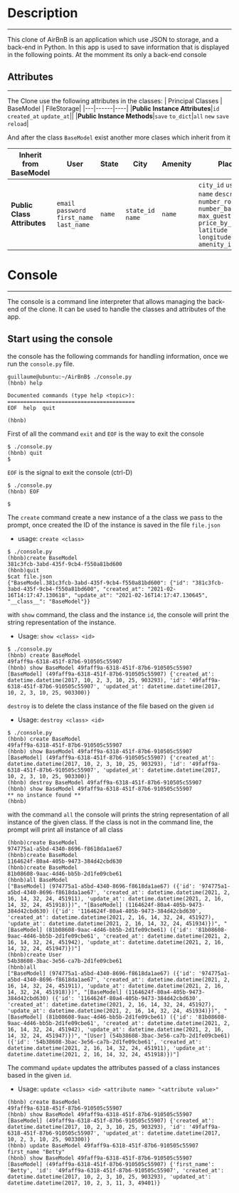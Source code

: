 # Description
-----
This clone of AirBnB is an application which use JSON to storage, and a back-end in Python.
In this app is used to save information that is displayed in the following points.
At the momment its only a back-end console
## Attributes
---
The Clone use the following attributes in the classes:
| Principal Classes | BaseModel | FileStorage|
|---|------|----|
|**Public Instance Attributes**|`id` `created_at` `update_at`||
|**Public Instance Methods**|`save` `to_dict`|`all` `new` `save` `reload`|

And after the class `BaseModel` exist another more clases which inherit from it

|Inherit from BaseModel| User | State | City | Amenity | Place | Review|
|---|---|---|---|---|---|---|
|**Public Class Attributes**| `email` `password` `first_name` `last_name` |`name`| `state_id` `name`|`name`|`city_id` `user_id` `name` `description` `number_rooms` `number_bathrooms` `max_guest` `price_by_night` `latitude` `longitude` `amenity_ids`| `place_id` `user_id` `text`|

# Console
---
The console is a command line interpreter that allows managing the back-end of the clone. It can be used to handle the classes and attributes of the app.

## Start using the console

the console has the following commands for handling information, once we run the `console.py` file.
```
guillaume@ubuntu:~/AirBnB$ ./console.py
(hbnb) help

Documented commands (type help <topic>):
========================================
EOF  help  quit

(hbnb)
```
First of all the command `exit` and `EOF` is the way to exit the console
```
$ ./console.py
(hbnb) quit 
$
```
`EOF` is the signal to exit the console (ctrl-D)
```
$ ./console.py
(hbnb) EOF

$
```
The `create` command create a new instance of a the class we pass to the prompt, once created the ID of the instance is saved in the file `file.json`
- usage: `create <class>`
```
$ ./console.py
(hbnb)create BaseModel
381c3fcb-3abd-435f-9cb4-f550a81bd600
(hbnb)quit
$cat file.json
{"BaseModel.381c3fcb-3abd-435f-9cb4-f550a81bd600": {"id": "381c3fcb-3abd-435f-9cb4-f550a81bd600", "created_at": "2021-02-16T14:17:47.130618", "update_at": "2021-02-16T14:17:47.130645", "__class__": "BaseModel"}}
```
with `show` command, the class and the instance `id`, the console will print the string representation of the instance.
- Usage: `show <class> <id>`
```
$ ./console.py
(hbnb) create BaseModel
49faff9a-6318-451f-87b6-910505c55907
(hbnb) show BaseModel 49faff9a-6318-451f-87b6-910505c55907
[BaseModel] (49faff9a-6318-451f-87b6-910505c55907) {'created_at': datetime.datetime(2017, 10, 2, 3, 10, 25, 903293), 'id': '49faff9a-6318-451f-87b6-910505c55907', 'updated_at': datetime.datetime(2017, 10, 2, 3, 10, 25, 903300)}
```
`destroy` is to delete the class instance of the file based on the given `id`
-  Usage: `destroy <class> <id>`
```
$ ./console.py
(hbnb) create BaseModel
49faff9a-6318-451f-87b6-910505c55907
(hbnb) show BaseModel 49faff9a-6318-451f-87b6-910505c55907
[BaseModel] (49faff9a-6318-451f-87b6-910505c55907) {'created_at': datetime.datetime(2017, 10, 2, 3, 10, 25, 903293), 'id': '49faff9a-6318-451f-87b6-910505c55907', 'updated_at': datetime.datetime(2017, 10, 2, 3, 10, 25, 903300)}
(hbnb) destroy BaseModel 49faff9a-6318-451f-87b6-910505c55907
(hbnb) show BaseModel 49faff9a-6318-451f-87b6-910505c55907
** no instance found **
(hbnb)
```
with the command `all` the console will prints the string representation of all instance of the given class. If the class is not in the command line, the prompt will print all instance of all class
```
(hbnb)create BaseModel
974775a1-a5bd-4340-8696-f8618da1ae67
(hbnb)create BaseModel
1164624f-80a4-405b-9473-384d42cbd630
(hbnb)create BaseModel
81b08608-9aac-4d46-bb5b-2d1fe09cbe61
(hbnb)all BaseModel
["BaseModel] (974775a1-a5bd-4340-8696-f8618da1ae67) ({'id': '974775a1-a5bd-4340-8696-f8618da1ae67', 'created_at': datetime.datetime(2021, 2, 16, 14, 32, 24, 451911), 'update_at': datetime.datetime(2021, 2, 16, 14, 32, 24, 451918)})", "[BaseModel] (1164624f-80a4-405b-9473-384d42cbd630) ({'id': '1164624f-80a4-405b-9473-384d42cbd630', 'created_at': datetime.datetime(2021, 2, 16, 14, 32, 24, 451927), 'update_at': datetime.datetime(2021, 2, 16, 14, 32, 24, 451934)})", "[BaseModel] (81b08608-9aac-4d46-bb5b-2d1fe09cbe61) ({'id': '81b08608-9aac-4d46-bb5b-2d1fe09cbe61', 'created_at': datetime.datetime(2021, 2, 16, 14, 32, 24, 451942), 'update_at': datetime.datetime(2021, 2, 16, 14, 32, 24, 451947)})"]
(hbnb)create User
54b38608-3bac-3e56-ca7b-2d1fe09cbe61
(hbnb)all
["BaseModel] (974775a1-a5bd-4340-8696-f8618da1ae67) ({'id': '974775a1-a5bd-4340-8696-f8618da1ae67', 'created_at': datetime.datetime(2021, 2, 16, 14, 32, 24, 451911), 'update_at': datetime.datetime(2021, 2, 16, 14, 32, 24, 451918)})", "[BaseModel] (1164624f-80a4-405b-9473-384d42cbd630) ({'id': '1164624f-80a4-405b-9473-384d42cbd630', 'created_at': datetime.datetime(2021, 2, 16, 14, 32, 24, 451927), 'update_at': datetime.datetime(2021, 2, 16, 14, 32, 24, 451934)})", "[BaseModel] (81b08608-9aac-4d46-bb5b-2d1fe09cbe61) ({'id': '81b08608-9aac-4d46-bb5b-2d1fe09cbe61', 'created_at': datetime.datetime(2021, 2, 16, 14, 32, 24, 451942), 'update_at': datetime.datetime(2021, 2, 16, 14, 32, 24, 451947)})", "[User] (54b38608-3bac-3e56-ca7b-2d1fe09cbe61) ({'id': '54b38608-3bac-3e56-ca7b-2d1fe09cbe61', 'created_at': datetime.datetime(2021, 2, 16, 14, 32, 24, 451911), 'update_at': datetime.datetime(2021, 2, 16, 14, 32, 24, 451918)})"]
```
The command `update` updates the attributes passed of a class instances based in the given `id`.
- Usage: `update <class> <id> <attribute name> "<attribute value>"`
```
(hbnb) create BaseModel
49faff9a-6318-451f-87b6-910505c55907
(hbnb) show BaseModel 49faff9a-6318-451f-87b6-910505c55907
[BaseModel] (49faff9a-6318-451f-87b6-910505c55907) {'created_at': datetime.datetime(2017, 10, 2, 3, 10, 25, 903293), 'id': '49faff9a-6318-451f-87b6-910505c55907', 'updated_at': datetime.datetime(2017, 10, 2, 3, 10, 25, 903300)}
(hbnb) update BaseModel 49faff9a-6318-451f-87b6-910505c55907 first_name "Betty"
(hbnb) show BaseModel 49faff9a-6318-451f-87b6-910505c55907
[BaseModel] (49faff9a-6318-451f-87b6-910505c55907) {'first_name': 'Betty', 'id': '49faff9a-6318-451f-87b6-910505c55907', 'created_at': datetime.datetime(2017, 10, 2, 3, 10, 25, 903293), 'updated_at': datetime.datetime(2017, 10, 2, 3, 11, 3, 49401)}
```

